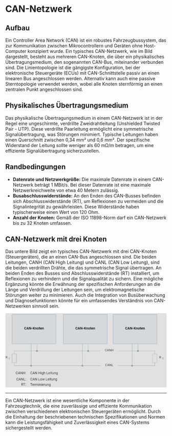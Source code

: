 # CAN-Netzwerk

## Aufbau

Ein Controller Area Network (CAN) ist ein robustes Fahrzeugbussystem, das zur Kommunikation zwischen Mikrocontrollern und Geräten ohne Host-Computer konzipiert wurde. Ein typisches CAN-Netzwerk, wie im Bild dargestellt, besteht aus mehreren CAN-Knoten, die über ein physikalisches Übertragungsmedium, den sogenannten CAN-Bus, miteinander verbunden sind. Die Linientopologie ist die gängigste Konfiguration, bei der elektronische Steuergeräte (ECUs) mit CAN-Schnittstelle passiv an einen linearen Bus angeschlossen werden. Alternativ kann auch eine passive Sterntopologie verwendet werden, wobei alle Knoten sternförmig an einen zentralen Punkt angeschlossen sind.

## Physikalisches Übertragungsmedium

Das physikalische Übertragungsmedium in einem CAN-Netzwerk ist in der Regel eine ungeschirmte, verdrillte Zweidrahtleitung (Unshielded Twisted Pair - UTP). Diese verdrillte Paarleitung ermöglicht eine symmetrische Signalübertragung, was Störungen minimiert. Typische Leitungen haben einen Querschnitt zwischen 0,34 mm² und 0,6 mm². Der spezifische Widerstand der Leitung sollte weniger als 60 mΩ/m betragen, um eine effiziente Signalübertragung sicherzustellen.

## Randbedingungen

- **Datenrate und Netzwerkgröße:** Die maximale Datenrate in einem CAN-Netzwerk beträgt 1 MBit/s. Bei dieser Datenrate ist eine maximale Netzwerkreichweite von etwa 40 Metern zulässig.
- **Busabschlusswiderstände:** An den Enden des CAN-Busses befinden sich Abschlusswiderstände (RT), um Reflexionen zu vermeiden und die Signalintegrität zu gewährleisten. Diese Widerstände haben typischerweise einen Wert von 120 Ohm.
- **Anzahl der Knoten:** Gemäß der ISO 11898-Norm darf ein CAN-Netzwerk bis zu 32 Knoten umfassen.

## CAN-Netzwerk mit drei Knoten

Das untere Bild zeigt ein typisches CAN-Netzwerk mit drei CAN-Knoten (Steuergeräten), die an einen CAN-Bus angeschlossen sind. Die beiden Leitungen, CANH (CAN High Leitung) und CANL (CAN Low Leitung), sind die beiden verdrillten Drähte, die das symmetrische Signal übertragen. An beiden Enden des Busses sind Abschlusswiderstände (RT) installiert, um Reflexionen zu verhindern und die Signalqualität zu sichern. Eine mögliche Ergänzung könnte die Erwähnung der spezifischen Anforderungen an die Länge und Verdrillung der Leitungen sein, um elektromagnetische Störungen weiter zu minimieren. Auch die Integration von Busüberwachung und Diagnosefunktionen könnte für ein umfassendes Verständnis von CAN-Netzwerken sinnvoll sein.

![CAN-Knoten](/img/can/can_knoten.png)

---

Ein CAN-Netzwerk ist eine wesentliche Komponente in der Fahrzeugtechnik, die eine zuverlässige und effiziente Kommunikation zwischen verschiedenen elektronischen Steuergeräten ermöglicht. Durch die Einhaltung der beschriebenen technischen Spezifikationen und Normen kann die Leistungsfähigkeit und Zuverlässigkeit eines CAN-Systems sichergestellt werden.

